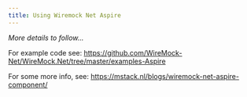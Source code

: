 ```yaml
---
title: Using Wiremock Net Aspire
---
```


_More details to follow..._

For example code see:
https://github.com/WireMock-Net/WireMock.Net/tree/master/examples-Aspire

For some more info, see:
https://mstack.nl/blogs/wiremock-net-aspire-component/
